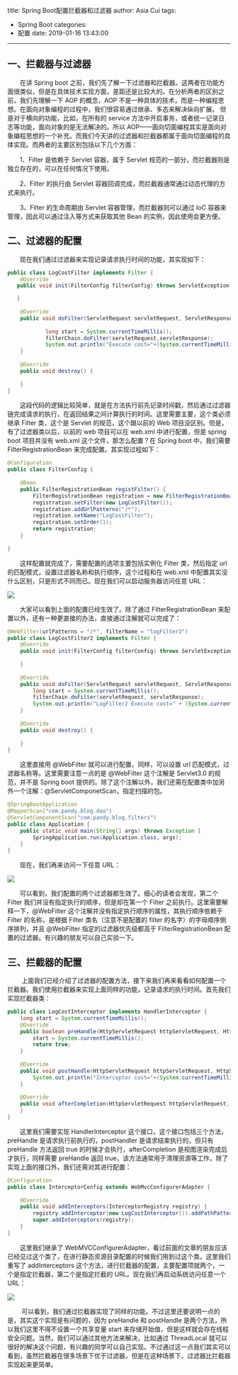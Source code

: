 title: Spring Boot配置拦截器和过滤器
author: Asia Cui
tags:
  - Spring Boot
categories:
  - 配置
date: 2019-01-16 13:43:00
---
## 一、拦截器与过滤器

　　在讲 Spring boot 之前，我们先了解一下过滤器和拦截器。这两者在功能方面很类似，但是在具体技术实现方面，差距还是比较大的。在分析两者的区别之前，我们先理解一下 AOP 的概念，AOP 不是一种具体的技术，而是一种编程思想。在面向对象编程的过程中，我们很容易通过继承、多态来解决纵向扩展。 但是对于横向的功能，比如，在所有的 service 方法中开启事务，或者统一记录日志等功能，面向对象的是无法解决的。所以 AOP——面向切面编程其实是面向对象编程思想的一个补充。而我们今天讲的过滤器和拦截器都属于面向切面编程的具体实现。而两者的主要区别包括以下几个方面：

　　1、Filter 是依赖于 Servlet 容器，属于 Servlet 规范的一部分，而拦截器则是独立存在的，可以在任何情况下使用。

　　2、Filter 的执行由 Servlet 容器回调完成，而拦截器通常通过动态代理的方式来执行。

　　3、Filter 的生命周期由 Servlet 容器管理，而拦截器则可以通过 IoC 容器来管理，因此可以通过注入等方式来获取其他 Bean 的实例，因此使用会更方便。

## 二、过滤器的配置

　　现在我们通过过滤器来实现记录请求执行时间的功能，其实现如下：

```java
public class LogCostFilter implements Filter {
    @Override
   public void init(FilterConfig filterConfig) throws ServletException {

   }
 
	@Override
	public void doFilter(ServletRequest servletRequest, ServletResponse servletResponse, 				FilterChain filterChain) throws IOException, ServletException {
	
    		long start = System.currentTimeMillis();
    		filterChain.doFilter(servletRequest,servletResponse);
    		System.out.println("Execute cost="+(System.currentTimeMillis()-start));
	}
 
	@Override
	public void destroy() {
 
	}
}
```

　　这段代码的逻辑比较简单，就是在方法执行前先记录时间戳，然后通过过滤器链完成请求的执行，在返回结果之间计算执行的时间。这里需要主要，这个类必须继承 Filter 类，这个是 Servlet 的规范，这个跟以前的 Web 项目没区别。但是，有了过滤器类以后，以前的 web 项目可以在 web.xml 中进行配置，但是 spring boot 项目并没有 web.xml 这个文件，那怎么配置？在 Spring boot 中，我们需要 FilterRegistrationBean 来完成配置。其实现过程如下：

```java
@Configuration
public class FilterConfig {
 
    @Bean
    public FilterRegistrationBean registFilter() {
        FilterRegistrationBean registration = new FilterRegistrationBean();
        registration.setFilter(new LogCostFilter());
        registration.addUrlPatterns("/*");
        registration.setName("LogCostFilter");
        registration.setOrder(1);
        return registration;
    }
 
}
```



　　这样配置就完成了，需要配置的选项主要包括实例化 Filter 类，然后指定 url 的匹配模式，设置过滤器名称和执行顺序，这个过程和在 web.xml 中配置其实没什么区别，只是形式不同而已。现在我们可以启动服务器访问任意 URL：

![](https://images2017.cnblogs.com/blog/820406/201801/820406-20180129231150312-465693715.png)

　　大家可以看到上面的配置已经生效了。除了通过 FilterRegistrationBean 来配置以外，还有一种更直接的办法，直接通过注解就可以完成了：

```java
@WebFilter(urlPatterns = "/*", filterName = "logFilter2")
public class LogCostFilter2 implements Filter {
    @Override
    public void init(FilterConfig filterConfig) throws ServletException {
 
    }
 
    @Override
    public void doFilter(ServletRequest servletRequest, ServletResponse servletResponse, FilterChain filterChain) throws IOException, ServletException {
        long start = System.currentTimeMillis();
        filterChain.doFilter(servletRequest, servletResponse);
        System.out.println("LogFilter2 Execute cost=" + (System.currentTimeMillis() - start));
    }
 
    @Override
    public void destroy() {
 
    }
}
```

　　这里直接用 @WebFilter 就可以进行配置，同样，可以设置 url 匹配模式，过滤器名称等。这里需要注意一点的是 @WebFilter 这个注解是 Servlet3.0 的规范，并不是 Spring boot 提供的。除了这个注解以外，我们还需在配置类中加另外一个注解：@ServletComponetScan，指定扫描的包。

```java
@SpringBootApplication
@MapperScan("com.pandy.blog.dao")
@ServletComponentScan("com.pandy.blog.filters")
public class Application {
    public static void main(String[] args) throws Exception {
        SpringApplication.run(Application.class, args);
    }
}
```

　　现在，我们再来访问一下任意 URL：

![](https://images2017.cnblogs.com/blog/820406/201801/820406-20180129232130046-1905239306.png)

　　可以看到，我们配置的两个过滤器都生效了。细心的读者会发现，第二个 Filter 我们并没有指定执行的顺序，但是却在第一个 Filter 之前执行。这里需要解释一下，@WebFilter 这个注解并没有指定执行顺序的属性，其执行顺序依赖于 Filter 的名称，是根据 Filter 类名（注意不是配置的 filter 的名字）的字母顺序倒序排列，并且 @WebFilter 指定的过滤器优先级都高于 FilterRegistrationBean 配置的过滤器。有兴趣的朋友可以自己实验一下。

## 三、拦截器的配置

 　　上面我们已经介绍了过滤器的配置方法，接下来我们再来看看如何配置一个拦截器。我们使用拦截器来实现上面同样的功能，记录请求的执行时间。首先我们实现拦截器类：

```java
public class LogCostInterceptor implements HandlerInterceptor {
    long start = System.currentTimeMillis();
    @Override
    public boolean preHandle(HttpServletRequest httpServletRequest, HttpServletResponse httpServletResponse, Object o) throws Exception {
        start = System.currentTimeMillis();
        return true;
    }
 
    @Override
    public void postHandle(HttpServletRequest httpServletRequest, HttpServletResponse httpServletResponse, Object o, ModelAndView modelAndView) throws Exception {
        System.out.println("Interceptor cost="+(System.currentTimeMillis()-start));
    }
 
    @Override
    public void afterCompletion(HttpServletRequest httpServletRequest, HttpServletResponse httpServletResponse, Object o, Exception e) throws Exception {
    }
}
```

　　这里我们需要实现 HandlerInterceptor 这个接口，这个接口包括三个方法，preHandle 是请求执行前执行的，postHandler 是请求结束执行的，但只有 preHandle 方法返回 true 的时候才会执行，afterCompletion 是视图渲染完成后才执行，同样需要 preHandle 返回 true，该方法通常用于清理资源等工作。除了实现上面的接口外，我们还需对其进行配置：

```java
@Configuration
public class InterceptorConfig extends WebMvcConfigurerAdapter {
 
    @Override
    public void addInterceptors(InterceptorRegistry registry) {
        registry.addInterceptor(new LogCostInterceptor()).addPathPatterns("/**");
        super.addInterceptors(registry);
    }
}
```

　　这里我们继承了 WebMVCConfigurerAdapter，看过前面的文章的朋友应该已经见过这个类了，在进行静态资源目录配置的时候我们用到过这个类。这里我们重写了 addInterceptors 这个方法，进行拦截器的配置，主要配置项就两个，一个是指定拦截器，第二个是指定拦截的 URL。现在我们再启动系统访问任意一个 URL：

![](https://images2017.cnblogs.com/blog/820406/201801/820406-20180130003851859-2140257073.png)

 　　可以看到，我们通过拦截器实现了同样的功能。不过这里还要说明一点的是，其实这个实现是有问题的，因为 preHandle 和 postHandle 是两个方法，所以我们这里不得不设置一个共享变量 start 来存储开始值，但是这样就会存在线程安全问题。当然，我们可以通过其他方法来解决，比如通过 ThreadLocal 就可以很好的解决这个问题，有兴趣的同学可以自己实现。不过通过这一点我们其实可以看到，虽然拦截器在很多场景下优于过滤器，但是在这种场景下，过滤器比拦截器实现起来更简单。
